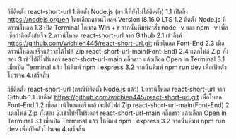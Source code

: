วิธีติดตั้ง react-short-url
1.ติดตั้ง Node.js (กรณีที่ยังไม่ได้ติดตั้ง)
1.1 เปิดลิ้ง https://nodejs.org/en โดยเลือกดาวน์โหลด Version l8.16.0 LTS 
1.2 ติดตั้ง Node.js ที่ดาวน์โหลด
1.3 เปิด Terminal โดยกด Win + r จากนั้นพิมพ์คำสั่ง node -v และ npm -v เพื่อเช็คว่าติดตั้งสำเร็จ
2.ดาวน์โหลด react-short-url จาก Github
2.1 เข้าลิ้งค์ https://github.com/wichien445/react-short-url.git 
เพื่อโหลด Font-End
2.3 เมื่อดาวน์โหลดเสร็จแล้วจะได้ไฟล์ Zip react-short-url-main(Font-End)
2.4 แตกไฟล์ Zip ทั้งสอง
3.เข้าไปที่โฟร์เดอร์ react-short-url-main คลิ๊กขาว แล้วเลือก Open in Terminal 
3.1 เมื่อเปิด Terminal แล้ว ให้พิมพ์ npm i express 
3.2 จากนั้นพิมพ์ npm run dev เพื่อเปิดตัวโปรเจค
4.เสร็จสิ้น


วิธีติดตั้ง react-short-url
(กรณีที่ติดตั้ง Node.js แล้ว)
1.ดาวน์โหลด react-short-url จาก Github
1.1 เข้าลิ้งค์ https://github.com/wichien445/react-short-url.git 
เพื่อโหลด Font-End
1.2 เมื่อดาวน์โหลดเสร็จแล้วจะได้ไฟล์ Zip react-short-url-main(Font-End)
2 แตกไฟล์ Zip ทั้งสอง
3.เข้าไปที่โฟร์เดอร์ react-short-url-main คลิ๊กขาว แล้วเลือก Open in Terminal 
3.1 เมื่อเปิด Terminal แล้ว ให้พิมพ์ npm i express 
3.2 จากนั้นพิมพ์ npm run dev เพื่อเปิดตัวโปรเจค
4.เสร็จสิ้น
